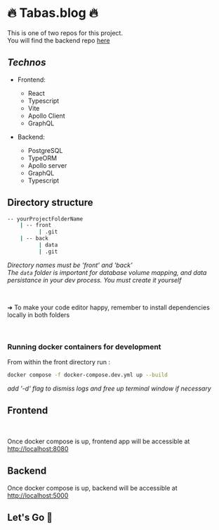 # 🔥 Tabas.blog 🔥

This is one of two repos for this project.  
You will find the backend repo [here](https://github.com/WildCodeSchool/2209-wns-rivest-groupe3-back)

## _Technos_

- Frontend:

  - React
  - Typescript
  - Vite
  - Apollo Client
  - GraphQL

- Backend:
  - PostgreSQL
  - TypeORM
  - Apollo server
  - GraphQL
  - Typescript

## **Directory structure**

```bash
-- yourProjectFolderName
    | -- front
          | .git
    | -- back
          | data
          | .git
```

_Directory names must be 'front' and 'back'_  
_The `data` folder is important for database volume mapping, and data persistance in your dev process. You must create it yourself_

<br>

➜ To make your code editor happy, remember to install dependencies locally in both folders

<br>

### Running docker containers for development

From within the front directory run :

```bash
docker compose -f docker-compose.dev.yml up --build
```

_add '-d' flag to dismiss logs and free up terminal window if necessary_

## **Frontend**

<br>

Once docker compose is up, frontend app will be accessible at [http://localhost:8080](http://localhost:8080)

## **Backend**

Once docker compose is up, backend will be accessible at [http://localhost:5000](http://localhost:5000)

## Let's Go 🚀
